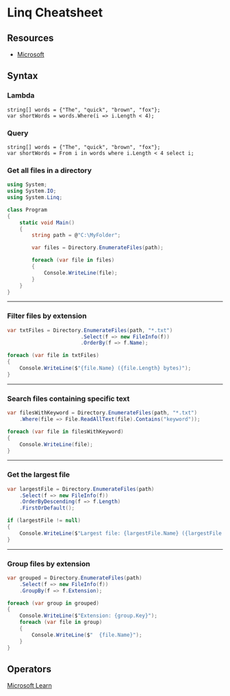 
# Linq Cheatsheet

## Resources 

- [Microsoft](https://learn.microsoft.com/en-us/dotnet/csharp/linq/)

## Syntax

### Lambda

~~~
string[] words = {"The", "quick", "brown", "fox"};
var shortWords = words.Where(i => i.Length < 4);
~~~

### Query

~~~
string[] words = {"The", "quick", "brown", "fox"};
var shortWords = From i in words where i.Length < 4 select i;
~~~

### Get all files in a directory

```csharp
using System;
using System.IO;
using System.Linq;

class Program
{
    static void Main()
    {
        string path = @"C:\MyFolder";

        var files = Directory.EnumerateFiles(path);

        foreach (var file in files)
        {
            Console.WriteLine(file);
        }
    }
}
```

---

### Filter files by extension

```csharp
var txtFiles = Directory.EnumerateFiles(path, "*.txt")
                        .Select(f => new FileInfo(f))
                        .OrderBy(f => f.Name);

foreach (var file in txtFiles)
{
    Console.WriteLine($"{file.Name} ({file.Length} bytes)");
}
```

---

### Search files containing specific text

```csharp
var filesWithKeyword = Directory.EnumerateFiles(path, "*.txt")
    .Where(file => File.ReadAllText(file).Contains("keyword"));

foreach (var file in filesWithKeyword)
{
    Console.WriteLine(file);
}
```

---

### Get the largest file

```csharp
var largestFile = Directory.EnumerateFiles(path)
    .Select(f => new FileInfo(f))
    .OrderByDescending(f => f.Length)
    .FirstOrDefault();

if (largestFile != null)
{
    Console.WriteLine($"Largest file: {largestFile.Name} ({largestFile.Length} bytes)");
}
```

---

### Group files by extension

```csharp
var grouped = Directory.EnumerateFiles(path)
    .Select(f => new FileInfo(f))
    .GroupBy(f => f.Extension);

foreach (var group in grouped)
{
    Console.WriteLine($"Extension: {group.Key}");
    foreach (var file in group)
    {
        Console.WriteLine($"  {file.Name}");
    }
}
```

## Operators

[Microsoft Learn](https://learn.microsoft.com/en-us/dotnet/csharp/linq/standard-query-operators/filtering-data)

